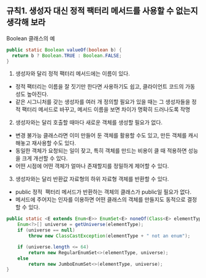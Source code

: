 ## 규칙1. 생성자 대신 정적 팩터리 메서드를 사용할 수 없는지 생각해 보라

Boolean 클래스의 예
```JAVA
public static Boolean valueOf(boolean b) {
  return b ? Boolean.TRUE : Boolean.FALSE;
}
```

1. 생성자와 달리 정적 팩터리 메서드에는 이름이 있다.

  - 정적 팩터리는 이름을 잘 짓기만 한다면 사용하기도 쉽고, 클라이언트 코드의 가동성도 높아진다.
  - 같은 시그니처를 갖는 생성자를 여러 개 정의할 필요가 있을 때는 그 생성자들을 정적 팩터리 메서드로 바꾸고, 메서드 이름을 보면 차이가 명확히 드러나도록 작명

2. 생성자와는 달리 호출할 때마다 새로운 객체를 생성할 필요가 없다.

  - 변경 불가능 클래스라면 이미 만들어 둔 객체를 활용할 수도 있고, 만든 객체를 캐시 해놓고 재사용할 수도 있다.
  - 동일한 객체가 요청되는 일이 잦고, 특히 객체를 만드는 비용이 클 때 적용하면 성능을 크게 개선할 수 있다.
  - 어떤 시점에 어떤 객체가 얼마나 존재할지를 정밀하게 제어할 수 있다.
  
3. 생성자와는 달리 반환값 자료형의 하위 자료형 객체를 반환할 수 있다.

  - public 정적  팩터리 메서드가 반환하는 객체의 클래스가 public일 필요가 없다.
  - 메서드에 주어지는 인자를 이용하면 어떤 클래스의 객체를 만들지도 동적으로 결정할 수 있다.
  
```JAVA
public static <E extends Enum<E>> EnumSet<E> noneOf(Class<E> elementType) {
    Enum<?>[] universe = getUniverse(elementType);
    if (universe == null)
        throw new ClassCastException(elementType + " not an enum");

    if (universe.length <= 64)
        return new RegularEnumSet<>(elementType, universe);
    else
        return new JumboEnumSet<>(elementType, universe);
}
```
